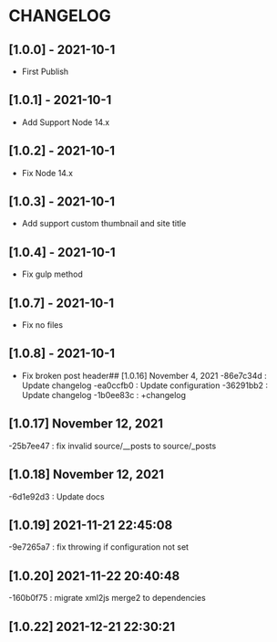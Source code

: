 # CHANGELOG

## [1.0.0] - 2021-10-1
- First Publish

## [1.0.1] - 2021-10-1
- Add Support Node 14.x

## [1.0.2] - 2021-10-1
- Fix Node 14.x

## [1.0.3] - 2021-10-1
- Add support custom thumbnail and site title

## [1.0.4] - 2021-10-1
- Fix gulp method

## [1.0.7] - 2021-10-1
- Fix no files

## [1.0.8] - 2021-10-1
- Fix broken post header## [1.0.16] November 4, 2021
-86e7c34d : Update changelog
-ea0ccfb0 : Update configuration
-36291bb2 : Update changelog
-1b0ee83c : +changelog

## [1.0.17] November 12, 2021
-25b7ee47 : fix invalid source/__posts to source/_posts

## [1.0.18] November 12, 2021
-6d1e92d3 : Update docs

## [1.0.19] 2021-11-21 22:45:08
-9e7265a7 : fix throwing if configuration not set

## [1.0.20] 2021-11-22 20:40:48
-160b0f75 : migrate xml2js merge2 to dependencies

## [1.0.22] 2021-12-21 22:30:21
